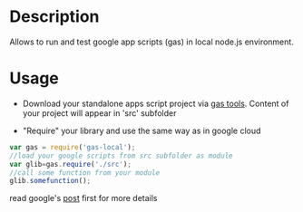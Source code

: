 # Description

Allows to run and test google app scripts (gas) in local node.js environment.

# Usage

- Download your standalone apps script project via [gas tools](https://www.npmjs.com/package/node-google-apps-script). 
Content of your project will appear in 'src' subfolder   

- "Require" your library and use the same way as in google cloud
```javascript
var gas = require('gas-local');
//load your google scripts from src subfolder as module   
var glib=gas.require('./src');
//call some function from your module 
glib.somefunction();
```

read google's  [post](http://googleappsdeveloper.blogspot.ru/2015/12/advanced-development-process-with-apps.html) first
for more details

